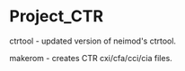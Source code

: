 Project_CTR
===========

ctrtool - updated version of neimod's ctrtool.

makerom - creates CTR cxi/cfa/cci/cia files.